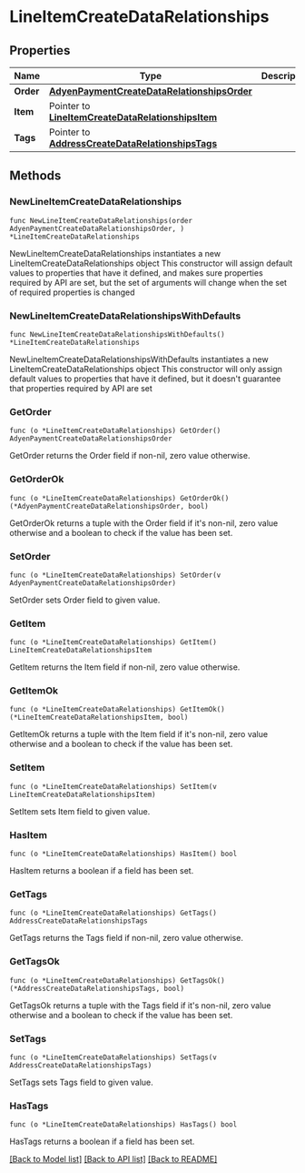 # LineItemCreateDataRelationships

## Properties

Name | Type | Description | Notes
------------ | ------------- | ------------- | -------------
**Order** | [**AdyenPaymentCreateDataRelationshipsOrder**](AdyenPaymentCreateDataRelationshipsOrder.md) |  | 
**Item** | Pointer to [**LineItemCreateDataRelationshipsItem**](LineItemCreateDataRelationshipsItem.md) |  | [optional] 
**Tags** | Pointer to [**AddressCreateDataRelationshipsTags**](AddressCreateDataRelationshipsTags.md) |  | [optional] 

## Methods

### NewLineItemCreateDataRelationships

`func NewLineItemCreateDataRelationships(order AdyenPaymentCreateDataRelationshipsOrder, ) *LineItemCreateDataRelationships`

NewLineItemCreateDataRelationships instantiates a new LineItemCreateDataRelationships object
This constructor will assign default values to properties that have it defined,
and makes sure properties required by API are set, but the set of arguments
will change when the set of required properties is changed

### NewLineItemCreateDataRelationshipsWithDefaults

`func NewLineItemCreateDataRelationshipsWithDefaults() *LineItemCreateDataRelationships`

NewLineItemCreateDataRelationshipsWithDefaults instantiates a new LineItemCreateDataRelationships object
This constructor will only assign default values to properties that have it defined,
but it doesn't guarantee that properties required by API are set

### GetOrder

`func (o *LineItemCreateDataRelationships) GetOrder() AdyenPaymentCreateDataRelationshipsOrder`

GetOrder returns the Order field if non-nil, zero value otherwise.

### GetOrderOk

`func (o *LineItemCreateDataRelationships) GetOrderOk() (*AdyenPaymentCreateDataRelationshipsOrder, bool)`

GetOrderOk returns a tuple with the Order field if it's non-nil, zero value otherwise
and a boolean to check if the value has been set.

### SetOrder

`func (o *LineItemCreateDataRelationships) SetOrder(v AdyenPaymentCreateDataRelationshipsOrder)`

SetOrder sets Order field to given value.


### GetItem

`func (o *LineItemCreateDataRelationships) GetItem() LineItemCreateDataRelationshipsItem`

GetItem returns the Item field if non-nil, zero value otherwise.

### GetItemOk

`func (o *LineItemCreateDataRelationships) GetItemOk() (*LineItemCreateDataRelationshipsItem, bool)`

GetItemOk returns a tuple with the Item field if it's non-nil, zero value otherwise
and a boolean to check if the value has been set.

### SetItem

`func (o *LineItemCreateDataRelationships) SetItem(v LineItemCreateDataRelationshipsItem)`

SetItem sets Item field to given value.

### HasItem

`func (o *LineItemCreateDataRelationships) HasItem() bool`

HasItem returns a boolean if a field has been set.

### GetTags

`func (o *LineItemCreateDataRelationships) GetTags() AddressCreateDataRelationshipsTags`

GetTags returns the Tags field if non-nil, zero value otherwise.

### GetTagsOk

`func (o *LineItemCreateDataRelationships) GetTagsOk() (*AddressCreateDataRelationshipsTags, bool)`

GetTagsOk returns a tuple with the Tags field if it's non-nil, zero value otherwise
and a boolean to check if the value has been set.

### SetTags

`func (o *LineItemCreateDataRelationships) SetTags(v AddressCreateDataRelationshipsTags)`

SetTags sets Tags field to given value.

### HasTags

`func (o *LineItemCreateDataRelationships) HasTags() bool`

HasTags returns a boolean if a field has been set.


[[Back to Model list]](../README.md#documentation-for-models) [[Back to API list]](../README.md#documentation-for-api-endpoints) [[Back to README]](../README.md)


